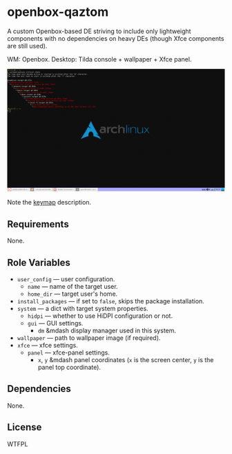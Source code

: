 openbox-qaztom
==============

A custom Openbox-based DE striving to include only lightweight components with no dependencies
on heavy DEs (though Xfce components are still used).

WM: Openbox.
Desktop: Tilda console + wallpaper + Xfce panel.

![Sample screenshot](docs/openbox-qaztom.png)

Note the [keymap](docs/keymap.md) description.

Requirements
------------

None.

Role Variables
--------------

* `user_config` &mdash; user configuration.
    * `name` &mdash; name of the target user.
    * `home_dir` &mdash; target user's home.
* `install_packages` &mdash; if set to `false`, skips the package installation.
* `system` &mdash; a dict with target system properties.
    * `hidpi` &mdash; whether to use HiDPI configuration or not.
    * `gui` &mdash; GUI settings.
        * `dm` &mdash display manager used in this system.
* `wallpaper` &mdash; path to wallpaper image (if required).
* `xfce` &mdash; xfce settings.
    * `panel` &mdash; xfce-panel settings.
        * `x`, `y` &mdash panel coordinates (`x` is the screen center, `y` is the panel top coordinate).

Dependencies
------------

None.

License
-------

WTFPL
